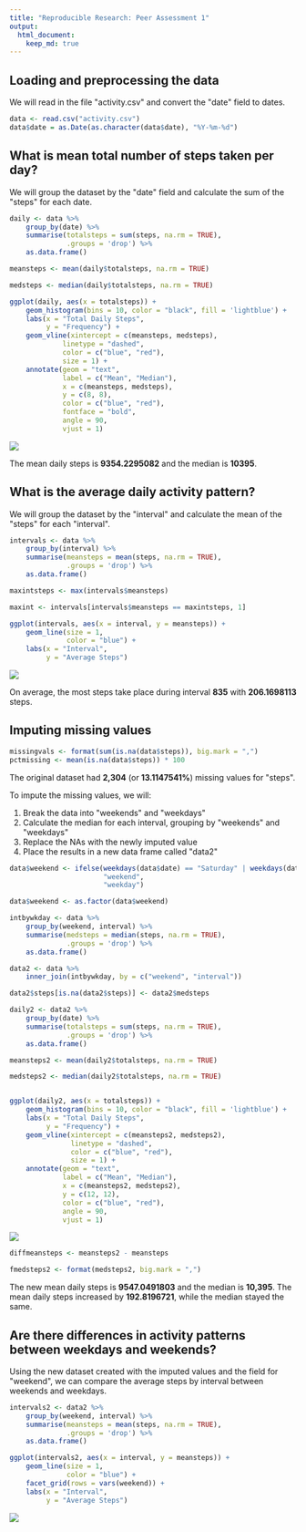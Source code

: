 ```yaml
---
title: "Reproducible Research: Peer Assessment 1"
output: 
  html_document:
    keep_md: true
---
```




## Loading and preprocessing the data

We will read in the file "activity.csv" and convert the "date" field to dates.


```r
data <- read.csv("activity.csv")
data$date = as.Date(as.character(data$date), "%Y-%m-%d")
```

## What is mean total number of steps taken per day?

We will group the dataset by the "date" field and calculate the sum of the "steps" for each date.


```r
daily <- data %>%
    group_by(date) %>%
    summarise(totalsteps = sum(steps, na.rm = TRUE), 
              .groups = 'drop') %>%
    as.data.frame()

meansteps <- mean(daily$totalsteps, na.rm = TRUE)

medsteps <- median(daily$totalsteps, na.rm = TRUE)

ggplot(daily, aes(x = totalsteps)) +
    geom_histogram(bins = 10, color = "black", fill = 'lightblue') +
    labs(x = "Total Daily Steps",
         y = "Frequency") +
    geom_vline(xintercept = c(meansteps, medsteps),
             linetype = "dashed",
             color = c("blue", "red"),
             size = 1) +
    annotate(geom = "text",
             label = c("Mean", "Median"),
             x = c(meansteps, medsteps),
             y = c(8, 8),
             color = c("blue", "red"),
             fontface = "bold",
             angle = 90,
             vjust = 1)
```

![](PA1_template_files/figure-html/dailysteps-1.png)<!-- -->

The mean daily steps is **9354.2295082** and the median is **10395**.

## What is the average daily activity pattern?

We will group the dataset by the "interval" and calculate the mean of the "steps" for each "interval".


```r
intervals <- data %>%
    group_by(interval) %>%
    summarise(meansteps = mean(steps, na.rm = TRUE), 
              .groups = 'drop') %>%
    as.data.frame()

maxintsteps <- max(intervals$meansteps)

maxint <- intervals[intervals$meansteps == maxintsteps, 1]

ggplot(intervals, aes(x = interval, y = meansteps)) +
    geom_line(size = 1,
              color = "blue") +
    labs(x = "Interval",
         y = "Average Steps")
```

![](PA1_template_files/figure-html/intervals-1.png)<!-- -->

On average, the most steps take place during interval **835** with **206.1698113** steps.

## Imputing missing values

```r
missingvals <- format(sum(is.na(data$steps)), big.mark = ",")
pctmissing <- mean(is.na(data$steps)) * 100
```

The original dataset had **2,304** (or **13.1147541%**) missing values for "steps".

To impute the missing values, we will:  
1. Break the data into "weekends" and "weekdays"  
2. Calculate the median for each interval, grouping by "weekends" and "weekdays"  
3. Replace the NAs with the newly imputed value  
4. Place the results in a new data frame called "data2"


```r
data$weekend <- ifelse(weekdays(data$date) == "Saturday" | weekdays(data$date) == "Sunday",
                       "weekend",
                       "weekday")

data$weekend <- as.factor(data$weekend)

intbywkday <- data %>%
    group_by(weekend, interval) %>%
    summarise(medsteps = median(steps, na.rm = TRUE), 
              .groups = 'drop') %>%
    as.data.frame()

data2 <- data %>%
    inner_join(intbywkday, by = c("weekend", "interval"))

data2$steps[is.na(data2$steps)] <- data2$medsteps

daily2 <- data2 %>%
    group_by(date) %>%
    summarise(totalsteps = sum(steps, na.rm = TRUE), 
              .groups = 'drop') %>%
    as.data.frame()

meansteps2 <- mean(daily2$totalsteps, na.rm = TRUE)

medsteps2 <- median(daily2$totalsteps, na.rm = TRUE)


ggplot(daily2, aes(x = totalsteps)) +
    geom_histogram(bins = 10, color = "black", fill = 'lightblue') +
    labs(x = "Total Daily Steps",
         y = "Frequency") +
    geom_vline(xintercept = c(meansteps2, medsteps2),
               linetype = "dashed",
               color = c("blue", "red"),
               size = 1) +
    annotate(geom = "text",
             label = c("Mean", "Median"),
             x = c(meansteps2, medsteps2),
             y = c(12, 12),
             color = c("blue", "red"),
             angle = 90,
             vjust = 1)
```

![](PA1_template_files/figure-html/imputed-1.png)<!-- -->

```r
diffmeansteps <- meansteps2 - meansteps

fmedsteps2 <- format(medsteps2, big.mark = ",")
```

The new mean daily steps is **9547.0491803** and the median is **10,395**. The mean daily steps increased by **192.8196721**, while the median stayed the same.

## Are there differences in activity patterns between weekdays and weekends?

Using the new dataset created with the imputed values and the field for "weekend", we can compare the average steps by interval between weekends and weekdays.


```r
intervals2 <- data2 %>%
    group_by(weekend, interval) %>%
    summarise(meansteps = mean(steps, na.rm = TRUE), 
              .groups = 'drop') %>%
    as.data.frame()

ggplot(intervals2, aes(x = interval, y = meansteps)) +
    geom_line(size = 1,
              color = "blue") +
    facet_grid(rows = vars(weekend)) +
    labs(x = "Interval",
         y = "Average Steps")
```

![](PA1_template_files/figure-html/compare-1.png)<!-- -->
